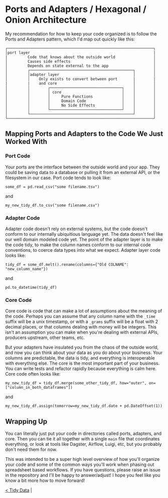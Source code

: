 # Ports and Adapters / Hexagonal / Onion Architecture 

My recommendation for how to keep your code organized is to follow the Ports and Adapters pattern, which I'd map out quickly like this:

```
┌─────────────────────────────────────────────────────────────────┐
│port layer                                                       |
|         Code that knows about the outside world                 │
│         Causes side effects                                     │
│         Depends on state external to the app                    │
│         ┌──────────────────────────────────────────────┐        │
│         │adapter layer                                 │        │
│         │    Only exists to convert between port       |        |
|         |    and core                                  │        │
│         │        ┌────────────────────────────────┐    │        │
│         │        │ core                           │    │        │
│         │        │     Pure Functions             │    │        │
│         │        │     Domain Code                │    │        │
│         │        │     No Side Effects            │    │        │
│         │        └────────────────────────────────┘    │        │
│         └──────────────────────────────────────────────┘        │
└─────────────────────────────────────────────────────────────────┘
```

## Mapping Ports and Adapters to the Code We Just Worked With
### Port Code
Your ports are the interface between the outside world and your app. They could be saving data to a database or pulling it from an external API, or the filesystem in our case. Port code tends to look like:

`some_df = pd.read_csv("some filename.tsv")`

and

`my_new_tidy_df.to_csv("some filename.csv")`
### Adapter Code
Adapter code doesn't rely on external systems, but the code doesn't conform to our internally ubiquitious language yet. The data doesn't feel like our well domain modeled code yet. The point of the adapter layer is to make the code tidy, to make the column names conform to our internal code conventions, to coerce data types into what we expect. Adapter layer code looks like:

`tidy_df = some_df.melt().rename(columns={"Old COLNAME": "new_column_name"})`

and

`pd.to_datetime(tidy_df)`

### Core Code
Core code is code that can make a lot of assumptions about the meaning of the code. Perhaps you can assume that any column name with the `_time` suffix will be a unix timestamp, or with a `_grams` suffix will be a float with 2 decimal places, or that columns dealing with money will be integers. This isn't an assumption you can make when you're dealing with external APIs, producers upstream, other teams, etc. 

But your adapters have insulated you from the chaos of the outside world, and now you can think about your data as you do about your business. Your columns are predictable, the data is tidy, and everything is interoperable with everything else. The core is the most important part of your business. You can write tests and refactor rapidly because everything is calm here. Core code often looks like:

`my_new_tidy_df = tidy_df.merge(some_other_tidy_df, how="outer", on=["column_in_both_dataframes"])`

and

`my_new_tidy_df.assign(tomorrow=my_new_tidy_df.date + pd.DateOffset(1))`

## Wrapping Up

You can literally just put your code in directories called ports, adapters, and core. Then you can tie it all together with a single `main` file that coordinates everything, or look at tools like Dagster, Airflow, Luigi, etc, but you probably don't need them for now. 

This was intended to be a super high level overview of how you'll organize your code and some of the common ways you'll work when phasing out spreadsheet based workflows. If you have questions, please raise an issue in the repository and I'll be happy to answer/adjust! I hope you feel like you know a bit more how to move forward!

[< Tidy Data](https://github.com/emgrasmeder/tidy-data-crash-course/blob/main/tidy-data.md) |

